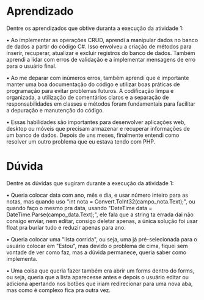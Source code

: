 # Aprendizado

Dentre os aprendizados que obtive duranta a execução da atividade 1:

• Ao implementar as operações CRUD, aprendi a manipular dados no banco de dados a partir do código C#. Isso envolveu a criação de métodos para inserir, recuperar, atualizar e excluir registros do banco de dados. Também aprendi a lidar com erros de validação e a implementar mensagens de erro para o usuário final.

• Ao me deparar com inúmeros erros, também aprendi que é importante manter uma boa documentação do código e utilizar boas práticas de programação para evitar problemas futuros. A codificação limpa e organizada, a utilização de comentários claros e a separação de responsabilidades em classes e métodos foram fundamentais para facilitar a depuração e manutenção do código.

• Essas habilidades são importantes para desenvolver aplicações web, desktop ou móveis que precisam armazenar e recuperar informações de um banco de dados. Depois de uns meses, finalmente entendi como resolver um outro problema que eu estava tendo com PHP.

# Dúvida

Dentre as dúvidas que sugiram durante a execução da atividade 1:

• Queria colocar data com ano, mês e dia, e usar número inteiro para as notas, mas quando uso "int nota = Convert.ToInt32(campo_nota.Text);", ou quando faço o mesmo pra data, usando "DateTime data = DateTime.Parse(campo_data.Text);", ele fala que a string ta errada dai não consigo enviar, nem editar, consigo deletar apenas, a única solução foi usar float pra burlar tudo e reduzir apenas para ano.

• Queria colocar uma "lista corrida", ou seja, uma já pré-selecionada para o usuário colocar em "Estou", mas devido o problema de cima, fiquei sem vontade de ver como faz, mas a dúvida permanece, queria saber como implementa.

• Uma coisa que queria fazer também era abrir um forms dentro do forms, ou seja, queria que a lista aparecesse antes e depois o usuário editar ou adiciona apertando nos botões que iriam redirecionar para uma nova aba, mas como é complexo fica pra outra vez.

